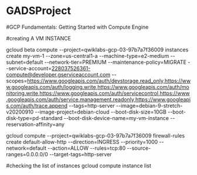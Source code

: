 # GADSProject

#GCP Fundamentals: Getting Started with Compute Engine

#creating A VM INSTANCE

gcloud beta compute --project=qwiklabs-gcp-03-97b7a7f36009 instances create my-vm-1 --zone=us-central1-a --machine-type=e2-medium --subnet=default --network-tier=PREMIUM --maintenance-policy=MIGRATE --service-account=228037526361-compute@developer.gserviceaccount.com --scopes=https://www.googleapis.com/auth/devstorage.read_only,https://www.googleapis.com/auth/logging.write,https://www.googleapis.com/auth/monitoring.write,https://www.googleapis.com/auth/servicecontrol,https://www.googleapis.com/auth/service.management.readonly,https://www.googleapis.com/auth/trace.append --tags=http-server --image=debian-9-stretch-v20200910 --image-project=debian-cloud --boot-disk-size=10GB --boot-disk-type=pd-standard --boot-disk-device-name=my-vm-instance --reservation-affinity=any

gcloud compute --project=qwiklabs-gcp-03-97b7a7f36009 firewall-rules create default-allow-http --direction=INGRESS --priority=1000 --network=default --action=ALLOW --rules=tcp:80 --source-ranges=0.0.0.0/0 --target-tags=http-server

#checking the list of instances
gcloud compute instance list
